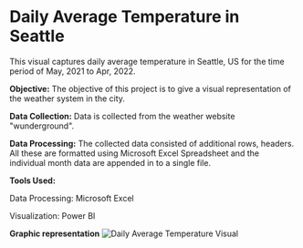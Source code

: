 # Daily Average Temperature in Seattle

This visual captures daily average temperature in Seattle, US for the time period of May, 2021 to Apr, 2022. 

**Objective:**
The objective of this project is to give a visual representation of the weather system in the city. 

**Data Collection:**
Data is collected from the weather website "wunderground". 

**Data Processing:**
The collected data consisted of additional rows, headers. All these are formatted using Microsoft Excel Spreadsheet and the individual month data are appended in to  a single file.

**Tools Used:**

Data Processing: Microsoft Excel

Visualization: Power BI


**Graphic representation**
![Daily Average Temperature Visual](https://user-images.githubusercontent.com/11889034/171076077-1b38e446-a700-46b9-8b21-c1e5bb73405f.PNG)

